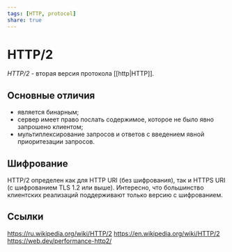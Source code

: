 ```yaml
---
tags: [HTTP, protocol]
share: true
---
```

# HTTP/2
*HTTP/2* - вторая версия протокола [[http|HTTP]].
## Основные отличия
- является бинарным;
- сервер имеет право послать содержимое, которое не было явно запрошено клиентом;
- мультиплексирование запросов и ответов с введением явной приоритезации запросов.

## Шифрование
HTTP/2 определен как для HTTP URI (без шифрования), так и HTTPS URI (с шифрованием TLS 1.2 или выше). Интересно, что большинство клиентских реализаций поддерживают только версию с шифрованием.
## Ссылки
https://ru.wikipedia.org/wiki/HTTP/2
https://en.wikipedia.org/wiki/HTTP/2
https://web.dev/performance-http2/
